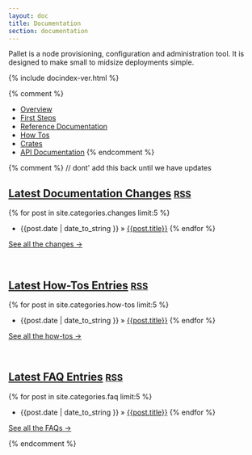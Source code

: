 ```yaml
---
layout: doc
title: Documentation
section: documentation
---
```


Pallet is a node provisioning, configuration and administration tool.  It is
designed to make small to midsize deployments simple.

{% include docindex-ver.html %}

{% comment %}
- [Overview]({{site.baseurl}}/doc/overview)
- [First Steps]({{site.baseurl}}/doc/first-steps)
- [Reference Documentation]({{site.baseurl}}/doc/reference)
- [How Tos]({{site.baseurl}}/doc/how-tos)
- [Crates]({{site.baseurl}}/doc/crates)
- [API Documentation]({{site.baseurl}}/api/0.7/index.html)
{% endcomment %}

{% comment %} // dont' add this back until we have updates 
## [Latest Documentation Changes]({{site.baseurl}}/doc/changes) <small><a href="{{site.baseurl}}/doc/changes/atom.xml">RSS</a></small>
{% for post in site.categories.changes limit:5 %}
- {{post.date | date_to_string }} &raquo; [{{post.title}}]({{site.baseurl}}{{post.url}})
{% endfor %}
<p><a class="pull-right" href="{{site.baseurl}}/doc/changes"> See all the changes &rarr;</a></p>
<br>

## [Latest How-Tos Entries]({{site.baseurl}}/doc/how-tos) <small><a href="{{site.baseurl}}/doc/how-tos/atom.xml">RSS</a></small>
{% for post in site.categories.how-tos limit:5 %}
- {{post.date | date_to_string }} &raquo; [{{post.title}}]({{site.baseurl}}{{post.url}})
{% endfor %}
<p><a class="pull-right" href="{{site.baseurl}}/doc/how-tos"> See all the how-tos &rarr;</a></p>
<br>

## [Latest FAQ Entries]({{site.baseurl}}/doc/faq) <small><a href="{{site.baseurl}}/doc/faq/atom.xml">RSS</a></small>
{% for post in site.categories.faq limit:5 %}
- {{post.date | date_to_string }} &raquo; [{{post.title}}]({{site.baseurl}}{{post.url}})
{% endfor %}
<p><a class="pull-right" href="{{site.baseurl}}/doc/faq"> See all the FAQs &rarr;</a></p>

{% endcomment %}


